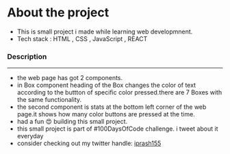 # About the project

* This is small project i made while learning web developmnent.
* Tech stack : HTML , CSS , JavaScript , REACT</li>

### Description
--------

* the web page has got 2 components.
* in Box component heading of the Box changes the color of text according to the buttton of specific color pressed.there are 7 Boxes with the same functionality.
* the second component is stats at the bottom left corner of the web page.it shows how many color buttons are pressed at the time.
* had a fun 😍 building this small project.
* this small project is part of #100DaysOfCode challenge. i tweet about it everyday 
* consider checking out my twitter handle: [iprash155](https://twitter.com/iprash155) 

